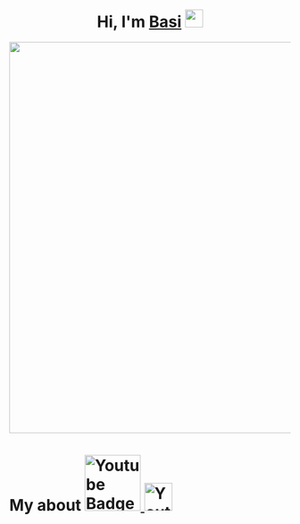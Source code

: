 <h1 align="center">Hi, I'm <a href="https://github.com/DevBasi" target="_blank">Basi</a> 
<img src="https://github.com/blackcater/blackcater/raw/main/images/Hi.gif" height="32"/></h1>

<div id="header" align="center">
  <img src="https://i.pinimg.com/736x/58/fb/fa/58fbfa767d19f19b7bf46aaf90d7b140.jpg" width="700"/>
</div>

<h1  align="left">My about 

  <a href="your-telegram-URL">
    <img src="https://img.shields.io/badge/Telegram-2CA5E0?logo=telegram&logoColor=white " alt="Youtube Badge" width="100"/>
  </a>


      
  <a href="your-telegram-URL">
    <img src="https://img.shields.io/badge/Discord-%235865F2.svg" alt="Youtube Badge" width="50"/>
  </a>
  
